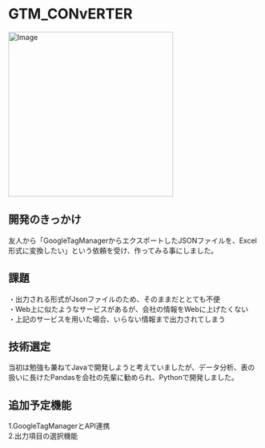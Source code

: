 <h1>GTM_CONvERTER</h1>
<img width="329" alt="Image" src="https://github.com/user-attachments/assets/501d9aed-acde-4d89-a144-a4bcfb90f076" />

<h2>開発のきっかけ</h2>
友人から「GoogleTagManagerからエクスポートしたJSONファイルを、Excel形式に変換したい」という依頼を受け、作ってみる事にしました。

<h2>課題</h2>
・出力される形式がJsonファイルのため、そのままだととても不便</br>
・Web上に似たようなサービスがあるが、会社の情報をWebに上げたくない</br>
・上記のサービスを用いた場合、いらない情報まで出力されてしまう

<h2>技術選定</h2>
当初は勉強も兼ねてJavaで開発しようと考えていましたが、データ分析、表の扱いに長けたPandasを会社の先輩に勧められ、Pythonで開発しました。

<h2>追加予定機能</h2>
1.GoogleTagManagerとAPI連携</br>
2.出力項目の選択機能


